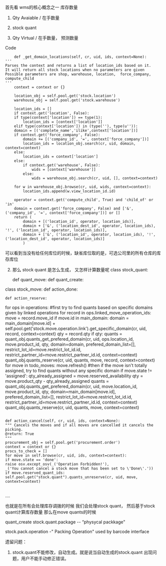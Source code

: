 
首先看 wms的核心概念之一 库存数量

1. Qty Avaiable / 在手数量
2.  stock quant

1. Qty Virtual / 在手数量， 预测数量


Code


```
	def _get_domain_locations(self, cr, uid, ids, context=None):
'''
Parses the context and returns a list of location_ids based on it.
It will return all stock locations when no parameters are given
Possible parameters are shop, warehouse, location,  force_company, compute_child
'''
	context = context or {}

	location_obj = self.pool.get('stock.location')
	warehouse_obj = self.pool.get('stock.warehouse')

	location_ids = []
	if context.get('location', False):
	if type(context['location']) == type(1):
		location_ids = [context['location']]
	elif type(context['location']) in (type(''), type(u'')):
	domain = [('complete_name','ilike',context['location'])]
	if context.get('force_company', False):
		domain += [('company_id', '=', context['force_company'])]
		location_ids = location_obj.search(cr, uid, domain, context=context)
	else:
		location_ids = context['location']
	else:
		if context.get('warehouse', False):
			wids = [context['warehouse']]
		else:
			wids = warehouse_obj.search(cr, uid, [], context=context)

	for w in warehouse_obj.browse(cr, uid, wids, context=context):
		location_ids.append(w.view_location_id.id)

	operator = context.get('compute_child', True) and 'child_of' or 'in'
	domain = context.get('force_company', False) and ['&', ('company_id', '=', context['force_company'])] or []
	return (
		domain + [('location_id', operator, location_ids)],
		domain + ['&', ('location_dest_id', operator, location_ids), '!', ('location_id', operator, location_ids)],
		domain + ['&', ('location_id', operator, location_ids), '!', ('location_dest_id', operator, location_ids)]
		)
```
可以看到当没有给任何库位的时候，缺省库位取的是，可选公司里的所有仓库的库存库位 

2. 那么 stock quant 是怎么生成， 又怎样计算数量呢
class stock_quant:

    def quant_move:
    def quant_create:

class stock_move:
    def action_done:



    def action_reserve:
  for ops in operations:
#first try to find quants based on specific domains given by linked operations
for record in ops.linked_move_operation_ids:
move = record.move_id
if move.id in main_domain:
domain = main_domain[move.id] + self.pool.get('stock.move.operation.link').get_specific_domain(cr, uid, record, context=context)
qty = record.qty
if qty:
quants = quant_obj.quants_get_prefered_domain(cr, uid, ops.location_id, move.product_id, qty, domain=domain, prefered_domain_list=[], restrict_lot_id=move.restrict_lot_id.id, restrict_partner_id=move.restrict_partner_id.id, context=context)
quant_obj.quants_reserve(cr, uid, quants, move, record, context=context)
for move in todo_moves:
move.refresh()
#then if the move isn't totally assigned, try to find quants without any specific domain
if move.state != 'assigned':
qty_already_assigned = move.reserved_availability
qty = move.product_qty - qty_already_assigned
quants = quant_obj.quants_get_prefered_domain(cr, uid, move.location_id, move.product_id, qty, domain=main_domain[move.id], prefered_domain_list=[], restrict_lot_id=move.restrict_lot_id.id, restrict_partner_id=move.restrict_partner_id.id, context=context)
quant_obj.quants_reserve(cr, uid, quants, move, context=context)
<pre>
<code>
def action_cancel(self, cr, uid, ids, context=None):
""" Cancels the moves and if all moves are cancelled it cancels the picking.
@return: True
"""
procurement_obj = self.pool.get('procurement.order')
context = context or {}
procs_to_check = []
for move in self.browse(cr, uid, ids, context=context):
if move.state == 'done':
raise osv.except_osv(_('Operation Forbidden!'),
_('You cannot cancel a stock move that has been set to \'Done\'.'))
if move.reserved_quant_ids:
self.pool.get("stock.quant").quants_unreserve(cr, uid, move, context=context)
</code>
</pre>

....

也就是在所有会处理库存调拨的时候 我们会处理stock quant， 然后基于stock quant计算库存数量
那么在move quants的时候


quant_create
stock.quant.package -- “physycal packkage"

stock.pack.operation -" Packing Operation"
    used by barcode interface
    
    
遗留问题：
1. stock.quant不能修改，自动生成。就是说当自动生成的stock.quant 出现问题，用户不能手动修正错误。
